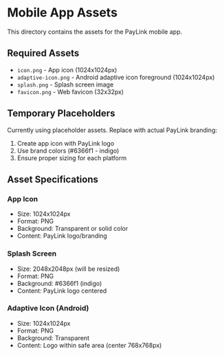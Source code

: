 # Mobile App Assets

This directory contains the assets for the PayLink mobile app.

## Required Assets

- `icon.png` - App icon (1024x1024px)
- `adaptive-icon.png` - Android adaptive icon foreground (1024x1024px)
- `splash.png` - Splash screen image
- `favicon.png` - Web favicon (32x32px)

## Temporary Placeholders

Currently using placeholder assets. Replace with actual PayLink branding:

1. Create app icon with PayLink logo
2. Use brand colors (#6366f1 - indigo)
3. Ensure proper sizing for each platform

## Asset Specifications

### App Icon
- Size: 1024x1024px
- Format: PNG
- Background: Transparent or solid color
- Content: PayLink logo/branding

### Splash Screen
- Size: 2048x2048px (will be resized)
- Format: PNG
- Background: #6366f1 (indigo)
- Content: PayLink logo centered

### Adaptive Icon (Android)
- Size: 1024x1024px
- Format: PNG
- Background: Transparent
- Content: Logo within safe area (center 768x768px) 